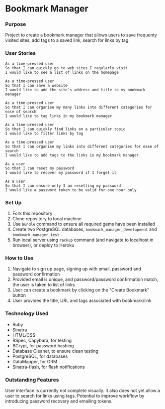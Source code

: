# Bookmark Manager

### Purpose
Project to create a bookmark manager that allows users to save frequenty visited sites, add tags to a saved link, search for links by tag.

### User Stories
```
As a time-pressed user
So that I can quickly go to web sites I regularly visit
I would like to see a list of links on the homepage

As a time-pressed user
So that I can save a website
I would like to add the site's address and title to my bookmark manager

As a time-pressed user
So that I can organise my many links into different categories for ease of search
I would like to tag links in my bookmark manager

As a time-pressed user
So that I can quickly find links on a particular topic
I would like to filter links by tag

As a time-pressed user
So that I can organise my links into different categories for ease of search
I would like to add tags to the links in my bookmark manager

As a user
So that I can reset my password
I would like to recover my password if I forget it

As a user
So that I can ensure only I am resetting my password
I would like a password token to be valid for one hour only
```

### Set Up
1. Fork this repository
2. Clone repository to local machine
3. Use `bundle` command to ensure all required gems have been installed
4. Create two PostgreSQL databases, `bookmark_manager_development` and `bookmark_manager_test`
5. Run local server using `rackup` command (and navigate to localhost in browser), or deploy to Heroku

### How to Use
1. Navigate to sign up page, signing up with email, password and password confirmation
2. Provided email is unique, and password/password confirmation match, the user is taken to list of links
3. User can create a bookmark by clicking on the "Create Bookmark" button
4. User provides the title, URL and tags associated with bookmark/link

### Technology Used
* Ruby
* Sinatra
* HTML/CSS
* RSpec, Capybara, for testing
* BCrypt, for password hashing
* Database Cleaner, to ensure clean testing
* PostgreSQL, for databases
* DataMapper, for ORM
* Sinatra-flash, for flash notifications

### Outstanding Features
User interface is currently not complete visually. It also does not yet allow a user to search for links using tags. Potential to improve workflow by introducing password recovery and emailing tokens.
